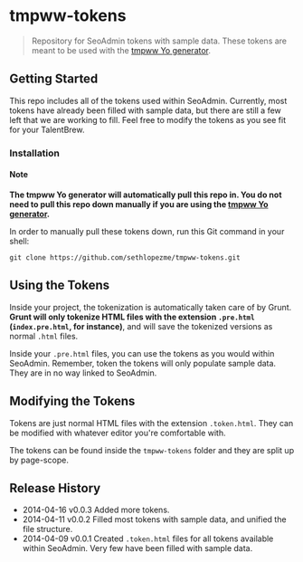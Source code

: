 tmpww-tokens
============

> Repository for SeoAdmin tokens with sample data. These tokens are meant to be used with the [tmpww Yo generator](https://github.com/sethlopezme/generator-tmpww).

## Getting Started
This repo includes all of the tokens used within SeoAdmin. Currently, most tokens have already been filled with sample data, but there are still a few left that we are working to fill. Feel free to modify the tokens as you see fit for your TalentBrew.

### Installation

#### Note
__The tmpww Yo generator will automatically pull this repo in. You do not need to pull this repo down manually if you are using the [tmpww Yo generator](https://github.com/sethlopezme/generator-tmpww).__

In order to manually pull these tokens down, run this Git command in your shell:

```shell
git clone https://github.com/sethlopezme/tmpww-tokens.git
```

## Using the Tokens
Inside your project, the tokenization is automatically taken care of by Grunt. __Grunt will only tokenize HTML files with the extension `.pre.html` (`index.pre.html`, for instance)__, and will save the tokenized versions as normal `.html` files.

Inside your `.pre.html` files, you can use the tokens as you would within SeoAdmin. Remember, token the tokens will only populate sample data. They are in no way linked to SeoAdmin.

## Modifying the Tokens
Tokens are just normal HTML files with the extension `.token.html`. They can be modified with whatever editor you're comfortable with.

The tokens can be found inside the `tmpww-tokens` folder and they are split up by page-scope.

## Release History
* 2014-04-16        v0.0.3        Added more tokens.
* 2014-04-11        v0.0.2        Filled most tokens with sample data, and unified the file structure.
* 2014-04-09        v0.0.1        Created `.token.html` files for all tokens available within
                                  SeoAdmin. Very few have been filled with sample data.